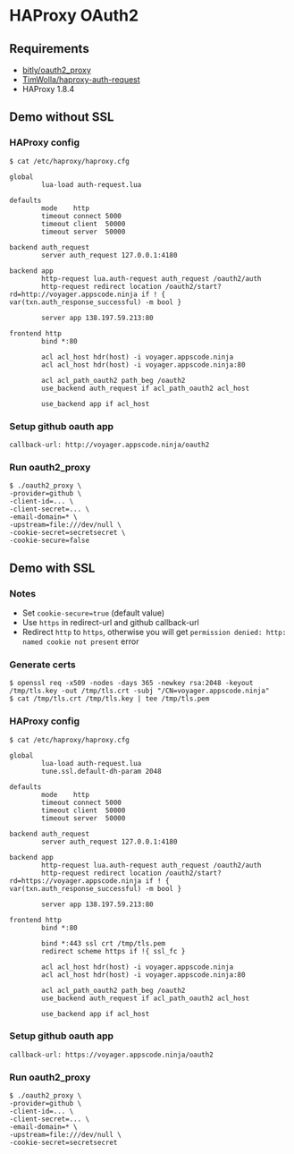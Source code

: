 # HAProxy OAuth2

## Requirements

- [bitly/oauth2_proxy](https://github.com/bitly/oauth2_proxy)
- [TimWolla/haproxy-auth-request](https://github.com/TimWolla/haproxy-auth-request)
- HAProxy 1.8.4

## Demo without SSL

### HAProxy config

```console
$ cat /etc/haproxy/haproxy.cfg

global
        lua-load auth-request.lua

defaults
        mode    http
        timeout connect 5000
        timeout client  50000
        timeout server  50000

backend auth_request
        server auth_request 127.0.0.1:4180

backend app
        http-request lua.auth-request auth_request /oauth2/auth
        http-request redirect location /oauth2/start?rd=http://voyager.appscode.ninja if ! { var(txn.auth_response_successful) -m bool }

        server app 138.197.59.213:80

frontend http
        bind *:80

        acl acl_host hdr(host) -i voyager.appscode.ninja
        acl acl_host hdr(host) -i voyager.appscode.ninja:80

        acl acl_path_oauth2 path_beg /oauth2
        use_backend auth_request if acl_path_oauth2 acl_host

        use_backend app if acl_host
```

### Setup github oauth app

```
callback-url: http://voyager.appscode.ninja/oauth2
```

### Run oauth2_proxy

```console
$ ./oauth2_proxy \
-provider=github \
-client-id=... \
-client-secret=... \
-email-domain=* \
-upstream=file:///dev/null \
-cookie-secret=secretsecret \
-cookie-secure=false
```

## Demo with SSL

### Notes

- Set `cookie-secure=true` (default value)
- Use `https` in redirect-url and github callback-url 
- Redirect `http` to `https`, otherwise you will get `permission denied: http: named cookie not present` error

### Generate certs

```
$ openssl req -x509 -nodes -days 365 -newkey rsa:2048 -keyout /tmp/tls.key -out /tmp/tls.crt -subj "/CN=voyager.appscode.ninja"
$ cat /tmp/tls.crt /tmp/tls.key | tee /tmp/tls.pem
```

### HAProxy config

```console
$ cat /etc/haproxy/haproxy.cfg

global
        lua-load auth-request.lua
        tune.ssl.default-dh-param 2048

defaults
        mode    http
        timeout connect 5000
        timeout client  50000
        timeout server  50000

backend auth_request
        server auth_request 127.0.0.1:4180

backend app
        http-request lua.auth-request auth_request /oauth2/auth
        http-request redirect location /oauth2/start?rd=https://voyager.appscode.ninja if ! { var(txn.auth_response_successful) -m bool }

        server app 138.197.59.213:80

frontend http
        bind *:80

        bind *:443 ssl crt /tmp/tls.pem
        redirect scheme https if !{ ssl_fc }

        acl acl_host hdr(host) -i voyager.appscode.ninja
        acl acl_host hdr(host) -i voyager.appscode.ninja:80

        acl acl_path_oauth2 path_beg /oauth2
        use_backend auth_request if acl_path_oauth2 acl_host

        use_backend app if acl_host
```

### Setup github oauth app

```
callback-url: https://voyager.appscode.ninja/oauth2
```

### Run oauth2_proxy

```console
$ ./oauth2_proxy \
-provider=github \
-client-id=... \
-client-secret=... \
-email-domain=* \
-upstream=file:///dev/null \
-cookie-secret=secretsecret
```
